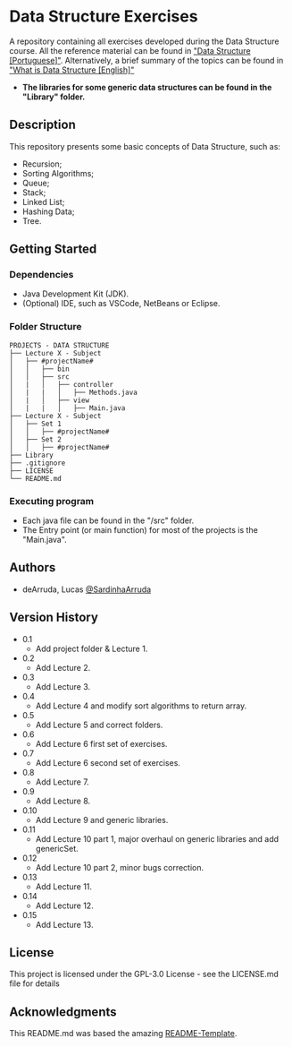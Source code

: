 # Data Structure Exercises

A repository containing all exercises developed during the Data Structure course.
All the reference material can be found in ["Data Structure [Portuguese]"](https://www.leandrocolevati.com.br/materiais?disciplina=4716-003).
Alternatively, a brief summary of the topics can be found in ["What is Data Structure [English]"](https://www.geeksforgeeks.org/what-is-data-structure-types-classifications-and-applications/)

* **The libraries for some generic data structures can be found in the "Library" folder.**

## Description

This repository presents some basic concepts of Data Structure, such as:
- Recursion;
- Sorting Algorithms;
- Queue;
- Stack;
- Linked List;
- Hashing Data;
- Tree.

## Getting Started

### Dependencies

* Java Development Kit (JDK).
* (Optional) IDE, such as VSCode, NetBeans or Eclipse.

### Folder Structure
````
PROJECTS - DATA STRUCTURE
├── Lecture X - Subject
│   ├── #projectName#
│   │   ├── bin
│   │   ├── src
│   |   │   ├── controller
│   |   |   │   ├── Methods.java
│   |   │   ├── view
│   |   |   │   ├── Main.java
├── Lecture X - Subject
│   ├── Set 1
│   │   ├── #projectName#
│   ├── Set 2
│   │   ├── #projectName#
├── Library
├── .gitignore
├── LICENSE
└── README.md
````

### Executing program

* Each java file can be found in the "/src" folder.
* The Entry point (or main function) for most of the projects is the "Main.java".

## Authors

 - deArruda, Lucas [@SardinhaArruda](https://twitter.com/SardinhaArruda)

## Version History

* 0.1
    * Add project folder & Lecture 1.
* 0.2
    * Add Lecture 2.
* 0.3
    * Add Lecture 3.
* 0.4
    * Add Lecture 4 and modify sort algorithms to return array.
* 0.5
    * Add Lecture 5 and correct folders.
* 0.6
    * Add Lecture 6 first set of exercises. 
* 0.7
    * Add Lecture 6 second set of exercises.
* 0.8
    * Add Lecture 7.
* 0.9
    * Add Lecture 8.
* 0.10
    * Add Lecture 9 and generic libraries.
* 0.11
    * Add Lecture 10 part 1, major overhaul on generic libraries and add genericSet.
* 0.12
    * Add Lecture 10 part 2, minor bugs correction.
* 0.13
    * Add Lecture 11.
* 0.14
    * Add Lecture 12.
* 0.15
    * Add Lecture 13.

## License

This project is licensed under the GPL-3.0 License - see the LICENSE.md file for details

## Acknowledgments

This README.md was based the amazing [README-Template](https://gist.github.com/DomPizzie/7a5ff55ffa9081f2de27c315f5018afc).